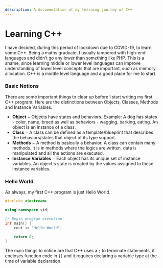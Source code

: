 ```yaml
---
description: A documentation of my learning journey of C++
---
```


# Learning C++

I have decided, during this period of lockdown due to COVID-19, to learn some C++. Being a maths graduate, I usually tampered with high-end languages and didn't go any lower than something like PHP. This is a shame, since learning middle or lower level languages can improve understanding of lower level concepts that are important, such as memory allocation. C++ is a middle level language and a good place for me to start.

### Basic Notions

There are some important things to clear up before I start writing my first C++ program. Here are the distinctions between Objects, Classes, Methods and Instance Variables.

* **Object** − Objects have states and behaviors. Example: A dog has states - color, name, breed as well as behaviors - wagging, barking, eating. An object is an instance of a class.
* **Class** − A class can be defined as a template/blueprint that describes the behaviors/states that object of its type support.
* **Methods** − A method is basically a behavior. A class can contain many methods. It is in methods where the logics are written, data is manipulated and all the actions are executed.
* **Instance Variables** − Each object has its unique set of instance variables. An object's state is created by the values assigned to these instance variables.

### Hello World

As always, my first C++ program is just Hello World.

```cpp
#include <iostream>

using namespace std;

// Begin program execution
int main() {
    cout << "Hello World";

    return 0;
}
```

The main things to notice are that C++ uses a `;` to terminate statements, it encloses function code in `{}` and it requires declaring a variable type at the time of variable declaration.


